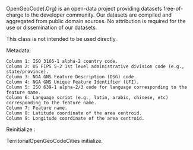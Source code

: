 OpenGeoCode(.Org) is an open-data project providing datasets free-of-charge to the developer community. Our datasets are compiled and aggregated from public domain sources. No attribution is required for the use or dissemination of our datasets. 

This class is not intended to be used directly.

Metadata:

    Column 1: ISO 3166-1 alpha-2 country code.
    Column 2: US FIPS 5-2 1st level administrative division code (e.g., state/province).
    Column 3: NGA GNS Feature Description (DSG) code.
    Column 4: NGA GNS Unique Feature Identifier (UFI).
    Column 5: ISO 639-1 alpha-2/3 code for language corresponding to the feature name.
    Column 6: Language script (e.g., latin, arabic, chinese, etc) corresponding to the feature name.
    Column 7: Feature name.
    Column 8: Latitude coordinate of the area centroid.
    Column 9: Longitude coordinate of the area centroid.

Reinitialize :

TerritorialOpenGeoCodeCities initialize.
